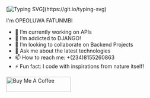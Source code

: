 [![Typing SVG](https://readme-typing-svg.demolab.com/?lines=WELCOME;)](https://git.io/typing-svg)



I'm OPEOLUWA FATUNMBI

- 🔭 I’m currently working on APIs
- 🌱 I’m addicted to DJANGO!
- 👯 I’m looking to collaborate on Backend Projects
- 💬 Ask me about the latest technologies
- 📫 How to reach me: +(234)8155260863
- ⚡ Fun fact: I code with inspirations from nature itself!

<a href="https://www.buymeacoffee.com/opeoluwaf" target="_blank"><img src="https://cdn.buymeacoffee.com/buttons/default-orange.png" alt="Buy Me A Coffee" height="41" width="174"></a>
